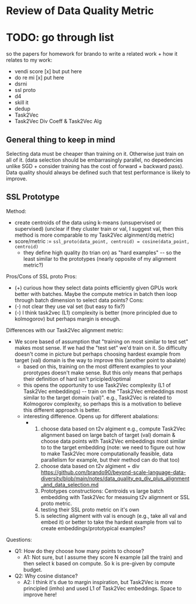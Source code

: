 # Review of Data Quality Metric

# TODO: go through list
so the papers for homework for brando to write a related work + how it relates to my work:
- vendi score [x] but put here
- do re mi [x] put here
- dsrni
- ssl proto
- d4
- skill it
- dedup
- Task2Vec
- Task2Vec Div Coeff & Task2Vec Alg

## General thing to keep in mind
Selecting data must be cheaper than training on it. Otherwise just train on all of it. (data selection should be embarrasingly parallel, no depedencies unlike SGD + consider training has the cost of forward + backward pass).
Data quality should always be defined such that test performance is likely to improve. 

## SSL Prototype
Method:
- create centroids of the data using k-means (unsupervised or supervised) (unclear if they cluster train or val, I suggest val, then this method is more comparable to my Task2Vec alginment/dq metric)
- score/metric := `ssl_proto(data_point, centroid) = cosine(data_point, centroid)`
  - they define high quality (to trian on) as "hard examples" -- so the least similar to the prototypes (nearly opposite of my alignment metric?)

Pros/Cons of SSL proto
Pros:
- (+) curious how they select data points efficiently given GPUs work better with batches. Maybe the compute metrics in batch then loop through batch dimension to select data points?
Cons:
- (-) not clear they use val set (but easy to fix?)
- (-) I think task2vec (L1) complexity is better (more principled due to kolmogorov) but perhaps margin is enough.

Differences with our Task2Vec alignment metric:
- We score based of assumption that "training on most similar to test set" makes most sense. If we had the "test set" we'd train on it. So difficulty doesn't come in picture but perhaps choosing hardest example from target (val) domain is the way to improve this (another point to abalate)
  - based on this, training on the most different examples to your prorotypes doesn't make sense. But this only means that perhaps their definition of hard isn't pricipled/optimal
  - this opens the opportunity to use Task2Vec complexity (L1 of Task2Vec embeddings) -- train on the "Task2Vec embeddings most similar to the target domain (val)". e.g., Task2Vec is related to Kolmogorov complexity, so perhaps this is a motivation to believe this different approach is better.
  - interesting difference. Opens up for different abalations:
    - 1. choose data based on t2v algiment e.g., compute Task2Vec alignment based on large batch of target (val) domain & choose data points with Task2Vec embeddings most similar to to the target embedding (note: we need to figure out how to make Task2Vec more computationally feasible, data parallelism for example, but their method can do that too)
      2. choose data based on t2v algiment + div https://github.com/brando90/beyond-scale-language-data-diversity/blob/main/notes/data_quality_eq_div_plus_alignment_and_data_selection.md
      3. Prototypes constructions: Centroids vs large batch embedding with Task2Vec for measuing t2v aligmnent or SSL proto metric.
      4. testing their SSL proto metric on it's own
      5. is selecting aligment with val is enough (e.g., take all val and embed it) or better to take the hardest example from val to create embeddings/prototypical examples?

Questions: 
- Q1: How do they choose how many points to choose?
  - A1: Not sure, but I assume they score N example (all the train) and then select k based on compute. So k is pre-given by compute budget.
- Q2: Why cosine distance?
  - A2: I think it's due to margin inspiration, but Task2Vec is more principled (imho) and used L1 of Task2Vec embeddings. Space to improve here! 
